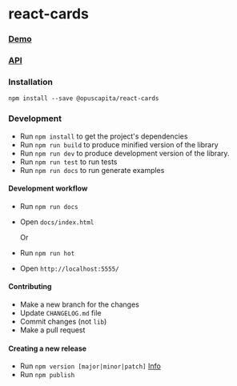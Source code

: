 # react-cards
### [Demo](https://opuscapita.github.io/react-cards)

### [API](./src/cards/README.md)

### Installation

```
npm install --save @opuscapita/react-cards
```

### Development

* Run `npm install` to get the project's dependencies
* Run `npm run build` to produce minified version of the library
* Run `npm run dev` to produce development version of the library.
* Run `npm run test` to run tests
* Run `npm run docs` to run generate examples

#### Development workflow
* Run `npm run docs`
* Open `docs/index.html`

  Or

* Run `npm run hot`
* Open `http://localhost:5555/`

#### Contributing
* Make a new branch for the changes
* Update `CHANGELOG.md` file
* Commit changes (not `lib`)
* Make a pull request

#### Creating a new release
* Run `npm version [major|minor|patch]` [Info](https://docs.npmjs.com/cli/version)
* Run `npm publish`